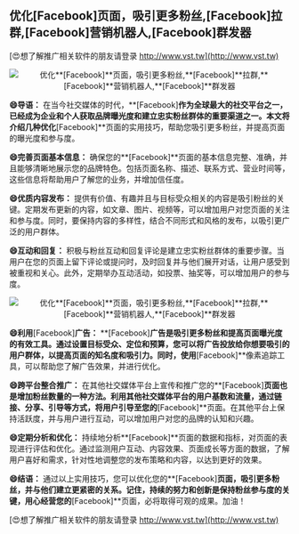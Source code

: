 ## **优化**[Facebook]**页面，吸引更多粉丝,**[Facebook]**拉群,**[Facebook]**营销机器人,**[Facebook]**群发器**

[😍想了解推广相关软件的朋友请登录 http://www.vst.tw](http://www.vst.tw)

 <center><img src="https://vst.tw/MP4/tuiguang/png/4.png" alt="优化**[Facebook]**页面，吸引更多粉丝,**[Facebook]**拉群,**[Facebook]**营销机器人,**[Facebook]**群发器"></center>

**😄导语：**
在当今社交媒体的时代，**[Facebook]**作为全球最大的社交平台之一，已经成为企业和个人获取品牌曝光度和建立忠实粉丝群体的重要渠道之一。本文将介绍几种优化**[Facebook]**页面的实用技巧，帮助您吸引更多粉丝，并提高页面的曝光度和参与度。

**😄完善页面基本信息：**
确保您的**[Facebook]**页面的基本信息完整、准确，并且能够清晰地展示您的品牌特色。包括页面名称、描述、联系方式、营业时间等，这些信息将帮助用户了解您的业务，并增加信任度。

**😄优质内容发布：**
提供有价值、有趣并且与目标受众相关的内容是吸引粉丝的关键。定期发布更新的内容，如文章、图片、视频等，可以增加用户对您页面的关注和参与度。同时，要保持内容的多样性，结合不同形式和风格的发布，以吸引更广泛的用户群体。

**😄互动和回复：**
积极与粉丝互动和回复评论是建立忠实粉丝群体的重要步骤。当用户在您的页面上留下评论或提问时，及时回复并与他们展开对话，让用户感受到被重视和关心。此外，定期举办互动活动，如投票、抽奖等，可以增加用户的参与度。

 <center><img src="https://vst.tw/MP4/tuiguang/png/3.png" alt="优化**[Facebook]**页面，吸引更多粉丝,**[Facebook]**拉群,**[Facebook]**营销机器人,**[Facebook]**群发器"></center>

**😄利用**[Facebook]**广告：**
**[Facebook]**广告是吸引更多粉丝和提高页面曝光度的有效工具。通过设置目标受众、定位和预算，您可以将广告投放给你想要吸引的用户群体，以提高页面的知名度和吸引力。同时，使用**[Facebook]**像素追踪工具，可以帮助您了解广告效果，并进行优化。

**😄跨平台整合推广：**
在其他社交媒体平台上宣传和推广您的**[Facebook]**页面也是增加粉丝数量的一种方法。利用其他社交媒体平台的用户基数和流量，通过链接、分享、引导等方式，将用户引导至您的**[Facebook]**页面。在其他平台上保持活跃度，并与用户进行互动，可以增加用户对您的品牌的认知和兴趣。

**😄定期分析和优化：**
持续地分析**[Facebook]**页面的数据和指标，对页面的表现进行评估和优化。通过监测用户互动、内容效果、页面成长等方面的数据，了解用户喜好和需求，针对性地调整您的发布策略和内容，以达到更好的效果。

**😄结语：**
通过以上实用技巧，您可以优化您的**[Facebook]**页面，吸引更多粉丝，并与他们建立更紧密的关系。记住，持续的努力和创新是保持粉丝参与度的关键，用心经营您的**[Facebook]**页面，必将取得可观的成果。加油！

[😍想了解推广相关软件的朋友请登录 http://www.vst.tw](http://www.vst.tw)




